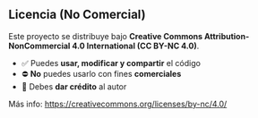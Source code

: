 ## Licencia (No Comercial)

Este proyecto se distribuye bajo **Creative Commons Attribution-NonCommercial 4.0 International (CC BY-NC 4.0)**.

- ✅ Puedes **usar, modificar y compartir** el código  
- ⛔ **No** puedes usarlo con fines **comerciales**  
- 🪪 Debes **dar crédito** al autor

Más info: https://creativecommons.org/licenses/by-nc/4.0/
